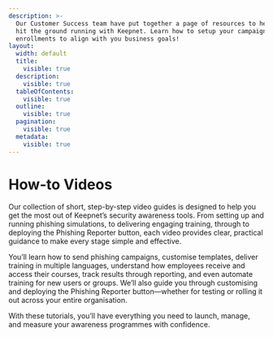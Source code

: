 ```yaml
---
description: >-
  Our Customer Success team have put together a page of resources to help you
  hit the ground running with Keepnet. Learn how to setup your campaigns and
  enrollments to align with you business goals!
layout:
  width: default
  title:
    visible: true
  description:
    visible: true
  tableOfContents:
    visible: true
  outline:
    visible: true
  pagination:
    visible: true
  metadata:
    visible: true
---
```


# How-to Videos

Our collection of short, step-by-step video guides is designed to help you get the most out of Keepnet’s security awareness tools. From setting up and running phishing simulations, to delivering engaging training, through to deploying the Phishing Reporter button, each video provides clear, practical guidance to make every stage simple and effective.

You’ll learn how to send phishing campaigns, customise templates, deliver training in multiple languages, understand how employees receive and access their courses, track results through reporting, and even automate training for new users or groups. We’ll also guide you through customising and deploying the Phishing Reporter button—whether for testing or rolling it out across your entire organisation.

With these tutorials, you’ll have everything you need to launch, manage, and measure your awareness programmes with confidence.
